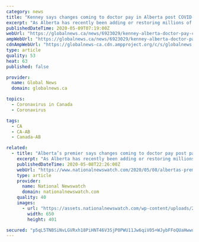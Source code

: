 ```yaml
---
category: news
title: "Kenney says changes coming to doctor pay in Alberta post COVID-19 pandemic"
excerpt: "As Alberta has recently been adding or restoring millions of dollars in pay to its physicians, Premier Jason Kenney says things will have to change once the COVID-19 pandemic is over."
publishedDateTime: 2020-05-09T07:19:00Z
webUrl: "https://globalnews.ca/news/6923029/kenney-alberta-doctor-pay-covid-19-pandemic/"
ampWebUrl: "https://globalnews.ca/news/6923029/kenney-alberta-doctor-pay-covid-19-pandemic/amp/"
cdnAmpWebUrl: "https://globalnews-ca.cdn.ampproject.org/c/s/globalnews.ca/news/6923029/kenney-alberta-doctor-pay-covid-19-pandemic/amp/"
type: article
quality: 53
heat: 63
published: false

provider:
  name: Global News
  domain: globalnews.ca

topics:
  - Coronavirus in Canada
  - Coronavirus

tags:
  - CA
  - CA-AB
  - Canada-AB

related:
  - title: "Alberta’s premier says changes coming to doctor pay post pandemic"
    excerpt: "As Alberta has recently been adding or restoring millions of dollars in pay to its physicians, Premier Jason Kenney says things will have to change once the COVID-19 pandemic is over. \"We're now facing a $20-billion deficit."
    publishedDateTime: 2020-05-08T22:26:00Z
    webUrl: "https://www.nationalnewswatch.com/2020/05/08/albertas-premier-says-changes-coming-to-doctor-pay-post-pandemic/"
    type: article
    provider:
      name: National Newswatch
      domain: nationalnewswatch.com
    quality: 40
    images:
      - url: "https://assets.nationalnewswatch.com/wp-content/uploads/2020/05/08165014/JFJ10860945.jpg"
        width: 650
        height: 401

secured: "p5qL5TNBSiNvLGVRxh18PiHNT46V3SjP0PWU11Jw6qiV05+WJybFFoQUaHwwurfYHjIjNAYzDjQpwbOqN/N9+Nox2xxEnq4+qwp5+FRLyc437az2GkY4tyQ5GdxCZMJWTfQfcbINC1WLjpjaaETsmRIKl5fkthuwKjU5slkr7O7lgbYcGc2PSD9Uh3TwNhL+njNpzWpxVzfgQnQjmdOA4ua3bGS0fco5mJrD8LKgWEWv3i9GoutUiv63wQd7a1PGbqDf1IGPiO6bEHu18qz02P1Pu1vQCgSjtHauDiox7Q3h2Q0Ae+z+WLflT+MBd9o95y3pAPoTbHb5vOHlW9RHRPItD7X40rDx+bVB0+/7kC60H+/lcM9x+3fgb2fD9Nz8I3S7DBeJRbhe0SdAkTIluJur1uuObvwd+j2Htwka/6iGka1j53uqq9pv4drR2Oy9HRBqEKAWEASBRL7WxGJwxFRNybzb3inBjtrulXFG4F4=;6w48Tq0+tZSi2RATfHbx/A=="
---
```


